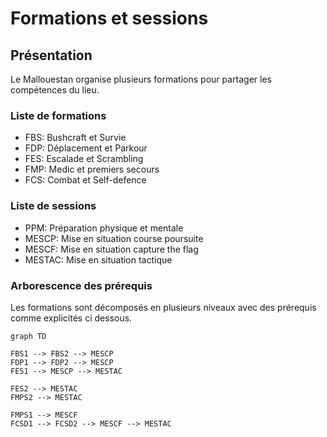# Formations et sessions

## Présentation
Le Mallouestan organise plusieurs formations pour partager les compétences du lieu.
### Liste de formations 
- FBS: Bushcraft et Survie
- FDP: Déplacement et Parkour
- FES: Escalade et Scrambling
- FMP: Medic et premiers secours
- FCS: Combat et Self-defence

### Liste de sessions
- PPM: Préparation physique et mentale
- MESCP: Mise en situation course poursuite
- MESCF: Mise en situation capture the flag
- MESTAC: Mise en situation tactique 

### Arborescence des prérequis 
Les formations sont décomposés en plusieurs niveaux avec des prérequis comme explicités ci dessous.

```mermaid
graph TD

FBS1 --> FBS2 --> MESCP
FDP1 --> FDP2 --> MESCP
FES1 --> MESCP --> MESTAC

FES2 --> MESTAC
FMPS2 --> MESTAC

FMPS1 --> MESCF
FCSD1 --> FCSD2 --> MESCF --> MESTAC


```

